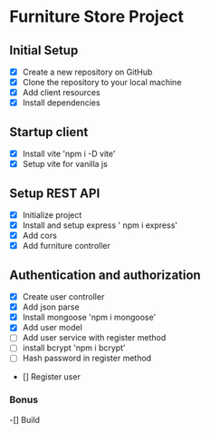 # Furniture Store Project

## Initial Setup
- [x] Create a new repository on GitHub
- [x] Clone the repository to your local machine
- [x] Add client resources
- [x] Install dependencies

## Startup client
- [x] Install vite 'npm i -D vite'
- [x] Setup vite for vanilla js

## Setup REST API
- [x] Initialize project
- [x] Install and setup express ' npm i express'
- [x] Add cors
- [x] Add furniture controller

## Authentication and authorization
- [x] Create user controller
- [x] Add json parse
- [x] Install mongoose 'npm i mongoose'
- [x] Add user model
- [ ] Add user service with register method
- [ ] install bcrypt 'npm i bcrypt'
- [ ] Hash password in register method
- [] Register user

### Bonus
-[] Build